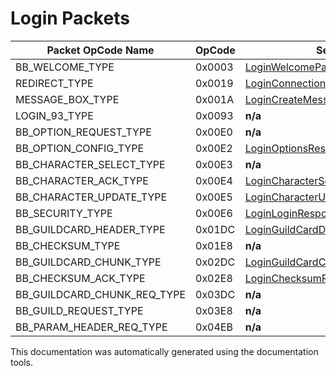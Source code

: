 # Login Packets

| Packet OpCode Name | OpCode | Sent by Server | Sent by Client |
| ------------- | ------------- | ------------- | ------------- |
| BB_WELCOME_TYPE | 0x0003 | [LoginWelcomePayload](https://github.com/HelloKitty/Booma.Proxy/tree/master/src/Booma.Proxy.Packets.LoginServer/Payloads/Server/LoginWelcomePayload.cs) | **n/a** |
| REDIRECT_TYPE | 0x0019 | [LoginConnectionRedirectPayload](https://github.com/HelloKitty/Booma.Proxy/tree/master/src/Booma.Proxy.Packets.LoginServer/Payloads/Server/LoginConnectionRedirectPayload.cs) | **n/a** |
| MESSAGE_BOX_TYPE | 0x001A | [LoginCreateMessageBoxEventPayload](https://github.com/HelloKitty/Booma.Proxy/tree/master/src/Booma.Proxy.Packets.LoginServer/Payloads/Server/LoginCreateMessageBoxEventPayload.cs) | **n/a** |
| LOGIN_93_TYPE | 0x0093 | **n/a** | [LoginLoginRequest93Payload](https://github.com/HelloKitty/Booma.Proxy/tree/master/src/Booma.Proxy.Packets.LoginServer/Payloads/Client/LoginLoginRequest93Payload.cs) |
| BB_OPTION_REQUEST_TYPE | 0x00E0 | **n/a** | [LoginOptionsRequestPayload](https://github.com/HelloKitty/Booma.Proxy/tree/master/src/Booma.Proxy.Packets.LoginServer/Payloads/Client/LoginOptionsRequestPayload.cs) |
| BB_OPTION_CONFIG_TYPE | 0x00E2 | [LoginOptionsResponsePayload](https://github.com/HelloKitty/Booma.Proxy/tree/master/src/Booma.Proxy.Packets.LoginServer/Payloads/Server/LoginOptionsResponsePayload.cs) | **n/a** |
| BB_CHARACTER_SELECT_TYPE | 0x00E3 | **n/a** | [LoginCharacterSelectionRequestPayload](https://github.com/HelloKitty/Booma.Proxy/tree/master/src/Booma.Proxy.Packets.LoginServer/Payloads/Client/LoginCharacterSelectionRequestPayload.cs) |
| BB_CHARACTER_ACK_TYPE | 0x00E4 | [LoginCharacterSelectionAckPayload](https://github.com/HelloKitty/Booma.Proxy/tree/master/src/Booma.Proxy.Packets.LoginServer/Payloads/Server/LoginCharacterSelectionAckPayload.cs) | **n/a** |
| BB_CHARACTER_UPDATE_TYPE | 0x00E5 | [LoginCharacterUpdateResponsePayload](https://github.com/HelloKitty/Booma.Proxy/tree/master/src/Booma.Proxy.Packets.LoginServer/Payloads/Server/LoginCharacterUpdateResponsePayload.cs) | **n/a** |
| BB_SECURITY_TYPE | 0x00E6 | [LoginLoginResponsePayload](https://github.com/HelloKitty/Booma.Proxy/tree/master/src/Booma.Proxy.Packets.LoginServer/Payloads/Server/LoginLoginResponsePayload.cs) | **n/a** |
| BB_GUILDCARD_HEADER_TYPE | 0x01DC | [LoginGuildCardDataHeaderResponsePayload](https://github.com/HelloKitty/Booma.Proxy/tree/master/src/Booma.Proxy.Packets.LoginServer/Payloads/Server/LoginGuildCardDataHeaderResponsePayload.cs) | **n/a** |
| BB_CHECKSUM_TYPE | 0x01E8 | **n/a** | [LoginChecksumRequestPayload](https://github.com/HelloKitty/Booma.Proxy/tree/master/src/Booma.Proxy.Packets.LoginServer/Payloads/Client/LoginChecksumRequestPayload.cs) |
| BB_GUILDCARD_CHUNK_TYPE | 0x02DC | [LoginGuildCardChunkResponsePayload](https://github.com/HelloKitty/Booma.Proxy/tree/master/src/Booma.Proxy.Packets.LoginServer/Payloads/Server/LoginGuildCardChunkResponsePayload.cs) | **n/a** |
| BB_CHECKSUM_ACK_TYPE | 0x02E8 | [LoginChecksumResponsePayload](https://github.com/HelloKitty/Booma.Proxy/tree/master/src/Booma.Proxy.Packets.LoginServer/Payloads/Server/LoginChecksumResponsePayload.cs) | **n/a** |
| BB_GUILDCARD_CHUNK_REQ_TYPE | 0x03DC | **n/a** | [LoginGuildCardChunkRequestPayload](https://github.com/HelloKitty/Booma.Proxy/tree/master/src/Booma.Proxy.Packets.LoginServer/Payloads/Client/LoginGuildCardChunkRequestPayload.cs) |
| BB_GUILD_REQUEST_TYPE | 0x03E8 | **n/a** | [LoginGuildRequestPayload](https://github.com/HelloKitty/Booma.Proxy/tree/master/src/Booma.Proxy.Packets.LoginServer/Payloads/Client/LoginGuildRequestPayload.cs) |
| BB_PARAM_HEADER_REQ_TYPE | 0x04EB | **n/a** | [LoginDataParametersRequestPayload](https://github.com/HelloKitty/Booma.Proxy/tree/master/src/Booma.Proxy.Packets.LoginServer/Payloads/Client/LoginDataParametersRequestPayload.cs) |


This documentation was automatically generated using the documentation tools.